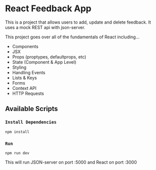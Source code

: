 # React Feedback App

This is a project that allows users to add, update and delete feedback. It uses a mock REST api with json-server.

This project goes over all of the fundamentals of React including...
- Components
- JSX
- Props (proptypes, defaultprops, etc)
- State (Component & App Level)
- Styling
- Handling Events
- Lists & Keys
- Forms
- Context API
- HTTP Requests

## Available Scripts

### `Install Dependencies`

```npm install```

### `Run`

```npm run dev```

This will run JSON-server on port :5000 and React on port :3000
